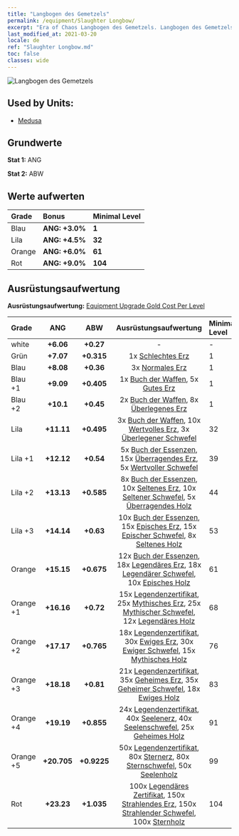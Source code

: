 ```yaml
---
title: "Langbogen des Gemetzels"
permalink: /equipment/Slaughter Longbow/
excerpt: "Era of Chaos Langbogen des Gemetzels. Langbogen des Gemetzels"
last_modified_at: 2021-03-20
locale: de
ref: "Slaughter Longbow.md"
toc: false
classes: wide
---
```


  ![Langbogen des Gemetzels](/images/e/e_7041.png)

## Used by Units:

* [Medusa](/de/units/Medusa/) 


## Grundwerte
 **Stat 1:** ANG

 **Stat 2:** ABW

## Werte aufwerten

  |     Grade    |   Bonus | Minimal Level | 
  |:-------------|:--------|:--------------| 
  | Blau | **ANG: +3.0%** | **1** | 
  | Lila | **ANG: +4.5%** | **32** | 
  | Orange | **ANG: +6.0%** | **61** | 
  | Rot | **ANG: +9.0%** | **104** | 


## Ausrüstungsaufwertung
 **Ausrüstungsaufwertung:** [Equipment Upgrade Gold Cost Per Level](/equipment/EquipmentUpgradeCostPerLevel/) 

  |          Grade      | ANG | ABW | Ausrüstungsaufwertung | Minimal Level |
  |:--------------------|:---------:|:---------:|:----------------:|:--------------|
  | white | **+6.06** | **+0.27** | - | - |
  | Grün | **+7.07** | **+0.315** | 1x [Schlechtes Erz](/de/Items/mat_1/) | 1 |
  | Blau | **+8.08** | **+0.36** | 3x [Normales Erz](/de/Items/mat_6/) | 1 |
  | Blau +1 | **+9.09** | **+0.405** | 1x [Buch der Waffen](/de/Items/mat_18/), 5x [Gutes Erz](/de/Items/mat_12/) | 1 |
  | Blau +2 | **+10.1** | **+0.45** | 2x [Buch der Waffen](/de/Items/mat_25/), 8x [Überlegenes Erz](/de/Items/mat_19/) | 1 |
  | Lila | **+11.11** | **+0.495** | 3x [Buch der Waffen](/de/Items/mat_32/), 10x [Wertvolles Erz](/de/Items/mat_26/), 3x [Überlegener Schwefel](/de/Items/mat_22/) | 32 |
  | Lila +1 | **+12.12** | **+0.54** | 5x [Buch der Essenzen](/de/Items/mat_39/), 15x [Überragendes Erz](/de/Items/mat_33/), 5x [Wertvoller Schwefel](/de/Items/mat_29/) | 39 |
  | Lila +2 | **+13.13** | **+0.585** | 8x [Buch der Essenzen](/de/Items/mat_46/), 10x [Seltenes Erz](/de/Items/mat_40/), 10x [Seltener Schwefel](/de/Items/mat_43/), 5x [Überragendes Holz](/de/Items/mat_34/) | 44 |
  | Lila +3 | **+14.14** | **+0.63** | 10x [Buch der Essenzen](/de/Items/mat_53/), 15x [Episches Erz](/de/Items/mat_47/), 15x [Epischer Schwefel](/de/Items/mat_50/), 8x [Seltenes Holz](/de/Items/mat_41/) | 53 |
  | Orange | **+15.15** | **+0.675** | 12x [Buch der Essenzen](/de/Items/mat_60/), 18x [Legendäres Erz](/de/Items/mat_54/), 18x [Legendärer Schwefel](/de/Items/mat_57/), 10x [Episches Holz](/de/Items/mat_48/) | 61 |
  | Orange +1 | **+16.16** | **+0.72** | 15x [Legendenzertifikat](/de/Items/mat_67/), 25x [Mythisches Erz](/de/Items/mat_61/), 25x [Mythischer Schwefel](/de/Items/mat_64/), 12x [Legendäres Holz](/de/Items/mat_55/) | 68 |
  | Orange +2 | **+17.17** | **+0.765** | 18x [Legendenzertifikat](/de/Items/mat_74/), 30x [Ewiges Erz](/de/Items/mat_68/), 30x [Ewiger Schwefel](/de/Items/mat_71/), 15x [Mythisches Holz](/de/Items/mat_62/) | 76 |
  | Orange +3 | **+18.18** | **+0.81** | 21x [Legendenzertifikat](/de/Items/mat_81/), 35x [Geheimes Erz](/de/Items/mat_75/), 35x [Geheimer Schwefel](/de/Items/mat_78/), 18x [Ewiges Holz](/de/Items/mat_69/) | 83 |
  | Orange +4 | **+19.19** | **+0.855** | 24x [Legendenzertifikat](/de/Items/mat_88/), 40x [Seelenerz](/de/Items/mat_82/), 40x [Seelenschwefel](/de/Items/mat_85/), 25x [Geheimes Holz](/de/Items/mat_76/) | 91 |
  | Orange +5 | **+20.705** | **+0.9225** | 50x [Legendenzertifikat](/de/Items/mat_95/), 80x [Sternerz](/de/Items/mat_89/), 80x [Sternschwefel](/de/Items/mat_92/), 50x [Seelenholz](/de/Items/mat_83/) | 99 |
  | Rot | **+23.23** | **+1.035** | 100x [Legendäres Zertifikat](/de/Items/mat_102/), 150x [Strahlendes Erz](/de/Items/mat_96/), 150x [Strahlender Schwefel](/de/Items/mat_99/), 100x [Sternholz](/de/Items/mat_90/) | 104 |

